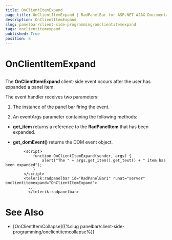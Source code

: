 ```yaml
---
title: OnClientItemExpand
page_title: OnClientItemExpand | RadPanelBar for ASP.NET AJAX Documentation
description: OnClientItemExpand
slug: panelbar/client-side-programming/onclientitemexpand
tags: onclientitemexpand
published: True
position: 8
---
```


# OnClientItemExpand



## 

The **OnClientItemExpand** client-side event occurs after the user has expanded a panel item.

The event handler receives two parameters:

1. The instance of the panel bar firing the event.

1. An eventArgs parameter containing the following methods:

* **get_item** returns a reference to the **RadPanelItem** that has been expanded.

* **get_domEvent()** returns the DOM event object.

````ASPNET
	    <script>
	        function OnClientItemExpand(sender, args) {
	            alert("The " + args.get_item().get_text() + " item has been expanded");
	        }           
	    </script>
	    <telerik:radpanelbar id="RadPanelBar1" runat="server" onclientitemexpand="OnClientItemExpand">
	      ...
	      </telerik:radpanelbar>
````



# See Also

 * [OnClientItemCollapse]({%slug panelbar/client-side-programming/onclientitemcollapse%})
